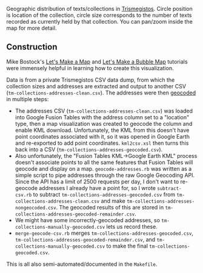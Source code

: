 Geographic distribution of texts/collections in [Trismegistos](http://www.trismegistos.org/). Circle position is location of the collection, circle size corresponds to the number of texts recorded as currently held by that collection. You can pan/zoom inside the map for more detail.

Construction
------------
Mike Bostock's [Let's Make a Map](http://bost.ocks.org/mike/map/) and [Let's Make a Bubble Map](http://bost.ocks.org/mike/bubble-map/) tutorials were immensely helpful in learning how to create this visualization.

Data is from a private Trismegistos CSV data dump, from which the collection sizes and addresses are extracted and output to another CSV (`tm-collections-addresses-clean.csv`). The addresses were then [geocoded](http://en.wikipedia.org/wiki/Geocoding) in multiple steps:

 * The addresses CSV (`tm-collections-addresses-clean.csv`) was loaded into Google Fusion Tables with the address column set to a "location" type, then a map visualization was created to geocode the column and enable KML download. Unfortunately, the KML from this doesn't have point coordinates associated with it, so it was opened in Google Earth and re-exported to add point coordinates. `kml2csv.xsl` then turns this back into a CSV (`tm-collections-addresses-geocoded.csv`).
 * Also unfortunately, the "Fusion Tables KML->Google Earth KML" process doesn't associate points to all the same features that Fusion Tables will geocode and display on a map. `geocode-addresses.rb` was written as a simple script to pipe addresses through the raw Google Geocoding API. Since the API has a limit of 2500 requests per day, I don't want to re-geocode addresses I already have a point for, so I wrote `subtract-csv.rb` to subtract `tm-collections-addresses-geocoded.csv` from `tm-collections-addresses-clean.csv` and make `tm-collections-addresses-nongeocoded.csv`. The geocoded results of this are stored in `tm-collections-addresses-geocoded-remainder.csv`.
 * We might have some incorrectly-geocoded addresses, so `tm-collections-manually-geocoded.csv` lets us record these.
 * `merge-geocode-csv.rb` merges `tm-collections-addresses-geocoded.csv`, `tm-collections-addresses-geocoded-remainder.csv`, and `tm-collections-manually-geocoded.csv` to make the final `tm-collections-geocoded.csv`.

This is all also semi-automated/documented in the `Makefile`.